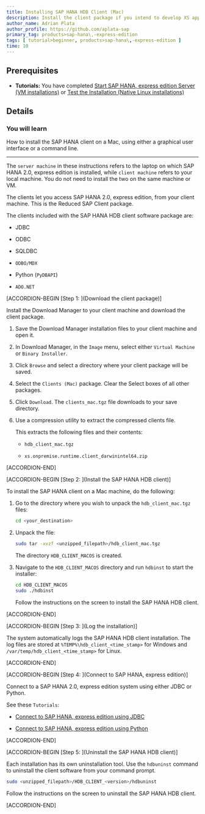 ```yaml
---
title: Installing SAP HANA HDB Client (Mac)
description: Install the client package if you intend to develop XS applications on a machine that will not have a local SAP HANA 2.0, express edition installation.
author_name: Adrian Plata
author_profile: https://github.com/aplata-sap
primary_tag: products>sap-hana\,-express-edition
tags: [ tutorial>beginner, products>sap-hana\,-express-edition ]
time: 10
---
```


<!-- loio06fe72b1ede54bc88321e15c896eade6 -->

## Prerequisites
 - **Tutorials:** You have completed [Start SAP HANA, express edition Server (VM installations)](http://developers.sap.com/tutorials/hxe-ua-getting-started-vm.html) or [Test the Installation (Native Linux installations)](http://developers.sap.com/tutorials/hxe-ua-test-binary.html)

## Details
### You will learn
How to install the SAP HANA client on a Mac, using either a graphical user interface or a command line.

---

The `server machine` in these instructions refers to the laptop on which SAP HANA 2.0, express edition is installed, while `client machine` refers to your local machine. You do not need to install the two on the same machine or VM.

The clients let you access SAP HANA 2.0, express edition, from your client machine. This is the Reduced SAP Client package.

The clients included with the SAP HANA HDB client software package are:

-   JDBC

-   ODBC

-   SQLDBC

-   `ODBO/MDX`

-   Python (`PyDBAPI`)

-   `ADO.NET`


[ACCORDION-BEGIN [Step 1: ](Download the client package)]

Install the Download Manager to your client machine and download the client package.

1.  Save the Download Manager installation files to your client machine and open it.

2.  In Download Manager, in the `Image` menu, select either `Virtual Machine` or `Binary Installer`.

3.  Click `Browse` and select a directory where your client package will be saved.

4.  Select the `Clients (Mac)` package. Clear the Select boxes of all other packages.

5.  Click `Download`. The `clients_mac.tgz` file downloads to your save directory.

6.  Use a compression utility to extract the compressed clients file.

    This extracts the following files and their contents:

    -   `hdb_client_mac.tgz`

    -   `xs.onpremise.runtime.client_darwinintel64.zip`


[ACCORDION-END]

[ACCORDION-BEGIN [Step 2: ](Install the SAP HANA HDB client)]

To install the SAP HANA client on a Mac machine, do the following:

1.  Go to the directory where you wish to unpack the `hdb_client_mac.tgz` files:

    ```bash
    cd <your_destination>
    ```

2.  Unpack the file:

    ```bash
    sudo tar -xvzf <unzipped_filepath>/hdb_client_mac.tgz
    ```

    The directory `HDB_CLIENT_MACOS` is created.

3.  Navigate to the `HDB_CLIENT_MACOS` directory and run `hdbinst` to start the installer:

    ```bash
    cd HDB_CLIENT_MACOS
    sudo ./hdbinst
    ```

    Follow the instructions on the screen to install the SAP HANA HDB client.


[ACCORDION-END]

[ACCORDION-BEGIN [Step 3: ](Log the installation)]

The system automatically logs the SAP HANA HDB client installation. The log files are stored at `%TEMP%\hdb_client_<time_stamp>` for Windows and `/var/temp/hdb_client_<time_stamp>` for Linux.

[ACCORDION-END]

[ACCORDION-BEGIN [Step 4: ](Connect to SAP HANA, express edition)]

Connect to a SAP HANA 2.0, express edition system using either JDBC or Python.

See these `Tutorials`:

-   [Connect to SAP HANA, express edition using JDBC](http://developers.sap.com/tutorials/hxe-connect-hxe-using-jdbc.html)

-   [Connect to SAP HANA, express edition using Python](http://developers.sap.com/tutorials/hxe-python-connection.html)


[ACCORDION-END]

[ACCORDION-BEGIN [Step 5: ](Uninstall the SAP HANA HDB client)]

Each installation has its own uninstallation tool. Use the `hdbuninst` command to uninstall the client software from your command prompt.

```bash
sudo <unzipped_filepath>/HDB_CLIENT_<version>/hdbuninst
```

Follow the instructions on the screen to uninstall the SAP HANA HDB client.

[ACCORDION-END]
